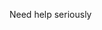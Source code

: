 Need help seriously

<!---
22Wright/22Wright is a ✨ special ✨ repository because its `README.md` (this file) appears on your GitHub profile.
You can click the Preview link to take a look at your changes.
--->
